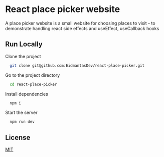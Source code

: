 # React place picker website

A place picker website is a small website for choosing places to visit - to demonstrate handling react side effects and useEffect, useCallback hooks

## Run Locally

Clone the project

```bash
  git clone git@github.com:EidmantasDev/react-place-picker.git
```

Go to the project directory

```bash
  cd react-place-picker
```

Install dependencies

```bash
  npm i
```

Start the server

```bash
  npm run dev
```

## License

[MIT](https://choosealicense.com/licenses/mit/)
